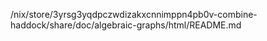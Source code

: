 /nix/store/3yrsg3yqdpczwdizakxcnnimppn4pb0v-combine-haddock/share/doc/algebraic-graphs/html/README.md
